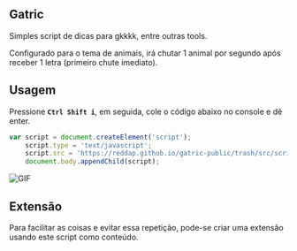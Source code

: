 ## Gatric

Simples script de dicas para gkkkk, entre outras tools.

Configurado para o tema de animais, irá chutar 1 animal por segundo após receber 1 letra (primeiro chute imediato).


## Usagem

Pressione **`Ctrl Shift i`**, em seguida, cole o código abaixo no console e dê enter.

```js
var script = document.createElement('script');
    script.type = 'text/javascript';
    script.src = 'https://reddap.github.io/gatric-public/trash/src/script.js';
    document.body.appendChild(script);
```
![GIF](https://media.discordapp.net/attachments/854918280363114496/911363117181698118/ezgif-2-b1d44eaa21c9.gif)

## Extensão

Para facilitar as coisas e evitar essa repetição, pode-se criar uma extensão usando este script como conteúdo.
